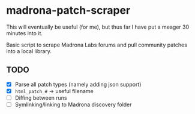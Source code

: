 # madrona-patch-scraper

This will eventually be useful (for me), but thus far I have put a meager 30 minutes into it.

Basic script to scrape Madrona Labs forums and pull community patches into a local library.

## TODO 
- [x] Parse all patch types (namely adding json support)
- [x] `html_patch_#` -> useful filename
- [ ] Diffing between runs
- [ ] Symlinking/linking to Madrona discovery folder 
